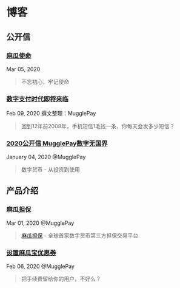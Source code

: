 # 博客

## 公开信

### [麻瓜使命](https://www.youtube.com/watch?v=o4y3sOx_ViU)
Mar 05, 2020
> 不忘初心，牢记使命



### [数字支付时代即将来临](/blogs/DigitalPayment.md)
Feb 09, 2020 撰文整理：MugglePay
> 回到12年前2008年，手机短信1毛钱一条，你每天会发多少短信？

### [2020公开信 MugglePay数字无国界](/blogs/ALetterTo2020.md)
January 04, 2020 @MugglePay 
> 数字货币 - 从投资到使用

## 产品介绍

### 麻瓜担保
Mar 01, 2020 @MugglePay 
> [麻瓜担保](https://danbao.mugglepay.com) - 全球首家数字货币第三方担保交易平台


### [设置麻瓜宝优惠券](/blogs/coupon.md)
Feb 06, 2020 @MugglePay 
> 把手续费留给你的用户，不好么？

